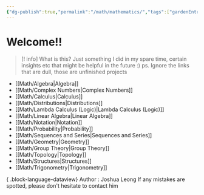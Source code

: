 ```yaml
---
{"dg-publish":true,"permalink":"/math/mathematics/","tags":["gardenEntry"]}
---
```


# Welcome!!

> [! info] What is this?
> Just something I did in my spare time, certain insights etc that might be helpful in the future :)  ps. Ignore the links that are dull, those are unfinished projects

- [[Math/Algebra\|Algebra]]
- [[Math/Complex Numbers\|Complex Numbers]]
- [[Math/Calculus\|Calculus]]
- [[Math/Distributions\|Distributions]]
- [[Math/Lambda Calculus (Logic)\|Lambda Calculus (Logic)]]
- [[Math/Linear Algebra\|Linear Algebra]]
- [[Math/Notation\|Notation]]
- [[Math/Probability\|Probability]]
- [[Math/Sequences and Series\|Sequences and Series]]
- [[Math/Geometry\|Geometry]]
- [[Math/Group Theory\|Group Theory]]
- [[Math/Topology\|Topology]]
- [[Math/Structures\|Structures]]
- [[Math/Trigonometry\|Trigonometry]]

{ .block-language-dataview}
Author : Joshua Leong
If any mistakes are spotted, please don't hesitate to contact him